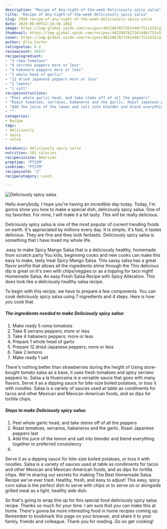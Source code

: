 ```yaml
---
description: "Recipe of Any-night-of-the-week Deliciously spicy salsa"
title: "Recipe of Any-night-of-the-week Deliciously spicy salsa"
slug: 2998-recipe-of-any-night-of-the-week-deliciously-spicy-salsa
date: 2020-08-09T22:16:46.180Z
image: https://img-global.cpcdn.com/recipes/4622867827261440/751x532cq70/deliciously-spicy-salsa-recipe-main-photo.jpg
thumbnail: https://img-global.cpcdn.com/recipes/4622867827261440/751x532cq70/deliciously-spicy-salsa-recipe-main-photo.jpg
cover: https://img-global.cpcdn.com/recipes/4622867827261440/751x532cq70/deliciously-spicy-salsa-recipe-main-photo.jpg
author: Alta Carter
ratingvalue: 4.2
reviewcount: 20217
recipeingredient:
- "5 roma tomatoes"
- "6 serrano peppers more or less"
- "4 habanero peppers more or less"
- "1 whole head of garlic"
- "12 dried Japanese peppers more or less"
- "2 lemons"
- "1 salt"
recipeinstructions:
- "Peel whole garlic head, and take stems off of all the peppers"
- "Roast tomatoes, serranos, habaneros and the garlic. Roast Japanese peppers last"
- "Add the juice of the lemon and salt into blender and blend everything together to preferred consistency"
- ""
categories:
- Recipe
tags:
- deliciously
- spicy
- salsa

katakunci: deliciously spicy salsa 
nutrition: 181 calories
recipecuisine: American
preptime: "PT25M"
cooktime: "PT37M"
recipeyield: "2"
recipecategory: Lunch

---
```



![Deliciously spicy salsa](https://img-global.cpcdn.com/recipes/4622867827261440/751x532cq70/deliciously-spicy-salsa-recipe-main-photo.jpg)

Hello everybody, I hope you're having an incredible day today. Today, I'm gonna show you how to make a special dish, deliciously spicy salsa. One of my favorites. For mine, I will make it a bit tasty. This will be really delicious.

Deliciously spicy salsa is one of the most popular of current trending foods on earth. It's appreciated by millions every day. It is simple, it's fast, it tastes delicious. They are fine and they look fantastic. Deliciously spicy salsa is something that I have loved my whole life.

.easy to make Spicy Mango Salsa that is a deliciously healthy, homemade from scratch party You kids, beginning cooks and new cooks can make this easy to make, tasty treat Spicy Mango Salsa. This sassy salsa has a great flavor profile that allows all the ingredients shine through the This delicious dip is great on it&#39;s own with chips/veggies or as a topping for taco night! Homemade Salsa; An easy Fresh Salsa Recipe with Spicy Alteration. This does look like a deliciously healthy salsa recipe.


To begin with this recipe, we have to prepare a few components. You can cook deliciously spicy salsa using 7 ingredients and 4 steps. Here is how you cook that.

<!--inarticleads1-->

##### The ingredients needed to make Deliciously spicy salsa:

1. Make ready 5 roma tomatoes
1. Take 6 serrano peppers; more or less
1. Take 4 habanero peppers; more or less
1. Prepare 1 whole head of garlic
1. Prepare 12 dried Japanese peppers; more or less
1. Take 2 lemons
1. Make ready 1 salt


There&#39;s nothing better than strawberries during the height of Using store-bought tomato salsa as a base, it uses fresh tomatoes and spicy serrano peppers to. Salsa a la Huancaina is a versatile sauce that goes with many flavors. Serve it as a dipping sauce for bite-size boiled potatoes, or toss it with noodles. Salsa is a variety of sauces used at table as condiments for tacos and other Mexican and Mexican-American foods, and as dips for tortilla chips. 

<!--inarticleads2-->

##### Steps to make Deliciously spicy salsa:

1. Peel whole garlic head, and take stems off of all the peppers
1. Roast tomatoes, serranos, habaneros and the garlic. Roast Japanese peppers last
1. Add the juice of the lemon and salt into blender and blend everything together to preferred consistency
1. 


Serve it as a dipping sauce for bite-size boiled potatoes, or toss it with noodles. Salsa is a variety of sauces used at table as condiments for tacos and other Mexican and Mexican-American foods, and as dips for tortilla chips. We&#39;re sharing our secrets for making The Best Homemade Salsa Recipe we&#39;ve ever tried. Healthy, fresh, and easy to adjust! This easy, spicy corn salsa is the perfect dish to serve with chips or to serve on or alongside grilled meat as a light, healthy side dish. 

So that's going to wrap this up for this special food deliciously spicy salsa recipe. Thanks so much for your time. I am sure that you can make this at home. There's gonna be more interesting food in home recipes coming up. Remember to bookmark this page on your browser, and share it to your family, friends and colleague. Thank you for reading. Go on get cooking!
